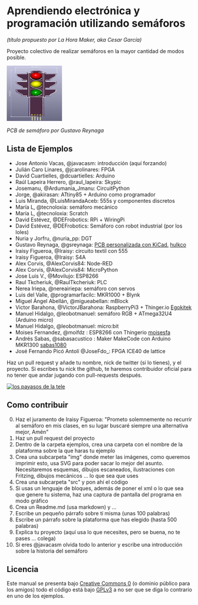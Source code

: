 # Aprendiendo electrónica y programación utilizando semáforos
*(título propuesto por La Hora Maker, aka Cesar García)*

Proyecto colectivo de realizar semáforos en la mayor cantidad de modos posible.

<img src="ejemplos/KiCad/img/Universal_01.svg" height="150" width="150">

*PCB de semáforo por Gustavo Reynaga*

## Lista de Ejemplos

* Jose Antonio Vacas, @javacasm: introducción (aquí forzando)
* Julián Caro Linares, @jcarolinares: FPGA
* David Cuartielles, @dcuartielles: Arduino
* Raúl Lapeira Herrero, @raul_lapeira: Skypic
* Josemanu, @Ardumania_Jmanu: CircuitPython
* Jorge, @akirasan: ATtiny85 + Arduino como programador
* Luis Miranda, @LuisMirandaAceb: 555s y componentes discretos
* María L, @tecnoloxia: semáforo mecánico
* María L, @tecnoloxia: Scratch
* David Estévez, @DEFrobotics: RPi + WiringPi
* David Estévez, @DEFrobotics: Semáforo con robot industrial (por los loles)
* Nuria y Jorfru, @nuria_pp: DGT
* Gustavo Reynaga, @gsreynaga: [PCB personalizada con KiCad.](https://github.com/dcuartielles/semaforos/tree/master/ejemplos/KiCad)  [hulkco](https://github.com/hulkco?tab=repositories)
* Iraisy Figueroa, @Iraisy: circuito textil con 555 
* Iraisy Figueroa, @Iraisy: S4A
* Alex Corvis, @AlexCorvis84: Node-RED
* Alex Corvis, @AlexCorvis84: MicroPython
* Jose Luis V., @Movilujo: ESP8266
* Raul Tkcheriuk, @RaulTkcheriuk: PLC
* Nerea Iriepa, @nereairiepa: semáforo con servos
* Luis del Valle, @programarfacilc: MKR1000 + Blynk
* Miguel Ángel Abellán, @migueabellan: mBlock
* Victor Barahona, @VictorJBarahona: RaspberryPi3 + Thinger.io   [Egokitek](https://github.com/Egokitek?tab=repositories)
* Manuel Hidalgo, @leobotmanuel: semáforo RGB + ATmega32U4 (Arduino micro)
* Manuel Hidalgo, @leobotmanuel: micro:bit
* Moises Fernandez, @moifdz : ESP8266 con Thingerio [moisesfa](https://github.com/moisesfa?tab=repositories)
* Andrés Sabas, @sabasacustico : Maker MakeCode con Arduino MKR1300 [sabas1080](https://github.com/sabas1080?tab=repositories)
* José Fernando Picó Antolí @JoseFdo_: FPGA ICE40 de lattice

Haz un pull request y añade tu nombre, nick de twitter (si lo tienes), y el proyecto. Si escribes tu nick the github, te haremos contribuidor oficial para no tener que andar jugando con pull-requests después.

[![los payasos de la tele](https://img.youtube.com/vi/OY8ffv_Urgk/0.jpg)](https://www.youtube.com/watch?v=OY8ffv_Urgk)

## Como contribuir

0. Haz el juramento de Iraisy Figueroa: "Prometo solemnemente no recurrir al semáforo en mis clases, en su lugar buscaré siempre una alternativa mejor, Amén"
1. Haz un pull request del proyecto
2. Dentro de la carpeta ejemplos, crea una carpeta con el nombre de la plataforma sobre la que haras tu ejemplo
3. Crea una subcarpeta "img" donde meter las imágenes, como queremos imprimir esto, usa SVG para poder sacar lo mejor del asunto. Necesitaremos esquemas, dibujos escaneados, ilustraciones con Fritzing, dibujos mecánicos ... lo que sea que uses
4. Crea una subcarpeta "src" y pon ahí el código
5. Si usas un lenguaje de bloques, además de poner el xml o lo que sea que genere tu sistema, haz una captura de pantalla del programa en modo gráfico
6. Crea un Readme.md (usa markdown) y ...
7. Escribe un pequeño párrafo sobre tí misma (unas 100 palabras)
8. Escribe un párrafo sobre la plataforma que has elegido (hasta 500 palabras)
9. Explica tu proyecto (aquí usa lo que necesites, pero se buena, no te pases ... colega)
10. Si eres @javacasm olvida todo lo anterior y escribe una introducción sobre la historia del semáforo

## Licencia

Este manual se presenta bajo [Creative Commons 0](https://creativecommons.org/publicdomain/zero/1.0/) (o dominio público para los amigos) todo el código está bajo [GPLv3](https://www.gnu.org/licenses/gpl-3.0.en.html) a no ser que se diga lo contrario en uno de los ejemplos.
